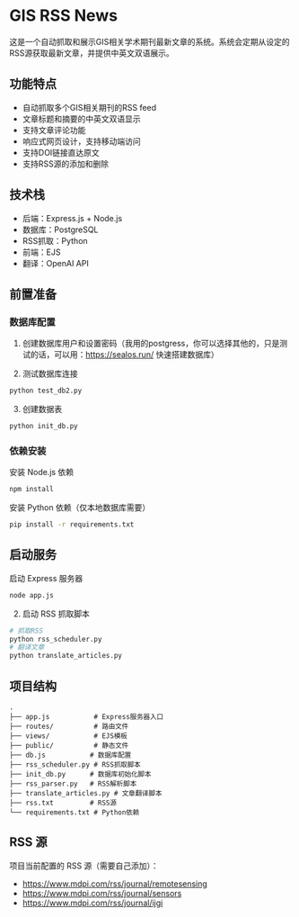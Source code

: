# GIS RSS News

这是一个自动抓取和展示GIS相关学术期刊最新文章的系统。系统会定期从设定的RSS源获取最新文章，并提供中英文双语展示。



## 功能特点

- 自动抓取多个GIS相关期刊的RSS feed
- 文章标题和摘要的中英文双语显示
- 支持文章评论功能
- 响应式网页设计，支持移动端访问
- 支持DOI链接直达原文
- 支持RSS源的添加和删除

## 技术栈

- 后端：Express.js + Node.js
- 数据库：PostgreSQL
- RSS抓取：Python
- 前端：EJS
- 翻译：OpenAI API


## 前置准备

### 数据库配置
1. 创建数据库用户和设置密码（我用的postgress，你可以选择其他的，只是测试的话，可以用：https://sealos.run/   快速搭建数据库）


2. 测试数据库连接
```bash
python test_db2.py
```

3. 创建数据表
```bash
python init_db.py
```

### 依赖安装
安装 Node.js 依赖
```bash
npm install
```

安装 Python 依赖（仅本地数据库需要）
```bash
pip install -r requirements.txt
```

## 启动服务
启动 Express 服务器
```bash
node app.js
```

2. 启动 RSS 抓取脚本
```bash
# 抓取RSS
python rss_scheduler.py
# 翻译文章
python translate_articles.py 
```

## 项目结构
```
.
├── app.js           # Express服务器入口
├── routes/          # 路由文件
├── views/           # EJS模板
├── public/          # 静态文件
├── db.js           # 数据库配置
├── rss_scheduler.py # RSS抓取脚本
├── init_db.py      # 数据库初始化脚本
├── rss_parser.py   # RSS解析脚本
├── translate_articles.py # 文章翻译脚本
├── rss.txt         # RSS源
└── requirements.txt # Python依赖
```

## RSS 源
项目当前配置的 RSS 源（需要自己添加）：
- https://www.mdpi.com/rss/journal/remotesensing
- https://www.mdpi.com/rss/journal/sensors
- https://www.mdpi.com/rss/journal/ijgi

